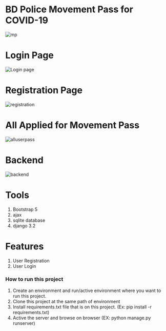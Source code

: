 # BD Police Movement Pass for COVID-19

![mp](https://user-images.githubusercontent.com/20764328/124352045-c7da4700-dc1f-11eb-8ddc-e3b571eadfb9.PNG)

# Login Page

![Login page](https://user-images.githubusercontent.com/20764328/124392701-00118080-dd19-11eb-9a93-fef6813904d3.PNG)

# Registration Page

![registration](https://user-images.githubusercontent.com/20764328/124392751-1ddee580-dd19-11eb-8d3e-dfc22a3aa22b.PNG)

# All Applied for Movement Pass

![alluserpass](https://user-images.githubusercontent.com/20764328/125390663-0fea2e00-e3c5-11eb-840b-1f317598f29c.PNG)

# Backend

![backend](https://user-images.githubusercontent.com/20764328/125390623-01037b80-e3c5-11eb-85ab-b6d765033076.PNG)

# Tools
1. Bootstrap 5
2. ajax
3. sqlite database 
4. django 3.2

# Features
1. User Registration
2. User Login

### How to run this project
1. Create an environment and run/active environment where you want to run this project.
2. Clone this project at the same path of environment
3. Install requirements.txt file that is on this project. (Ex: pip install -r requirements.txt)
4. Active the server and browse on browser (EX: python manage.py runserver) 
